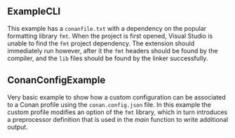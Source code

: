 ## ExampleCLI

This example has a `conanfile.txt` with a dependency on the popular formatting library `fmt`. When the project is first opened, Visual Studio is unable to find the `fmt` project dependency. The extension should immediately run however, after it the `fmt` headers should be found by the compiler, and the `lib` files should be found by the linker successfully.

## ConanConfigExample

Very basic example to show how a custom configuration can be associated to a Conan profile
using the `conan.config.json` file. In this example the custom profile modifies an
option of the `fmt` library, which in turn introduces a preprocessor definition that
is used in the _main_ function to write additional output.
